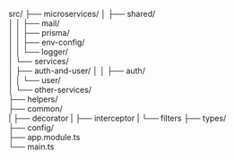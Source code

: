 src/
├── microservices/
│ ├── shared/  
│ │ ├── mail/  
│ │ ├── prisma/  
│ │ ├── env-config/  
│ │ └── logger/  
│ └── services/  
│ ├── auth-and-user/
│ │ ├── auth/  
│ │ └── user/  
│ └── other-services/  
├── helpers/  
├── common/  
| ├── decorator
| ├── interceptor
| └── filters
├── types/  
├── config/  
├── app.module.ts  
└── main.ts
